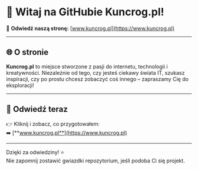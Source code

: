 
# 👋 Witaj na GitHubie Kuncrog.pl!

📌 **Odwiedź naszą stronę:** [www.kuncrog.pl](https://www.kuncrog.pl)

---

## 🌐 O stronie

**Kuncrog.pl** to miejsce stworzone z pasji do internetu, technologii i kreatywności. Niezależnie od tego, czy jesteś ciekawy świata IT, szukasz inspiracji, czy po prostu chcesz zobaczyć coś innego – zapraszamy Cię do eksploracji!

---

## 🔗 Odwiedź teraz

👉 Kliknij i zobacz, co przygotowałem:  
➡️ [**www.kuncrog.pl**](https://www.kuncrog.pl)

---

Dzięki za odwiedziny! ⭐  
Nie zapomnij zostawić gwiazdki repozytorium, jeśli podoba Ci się projekt.
